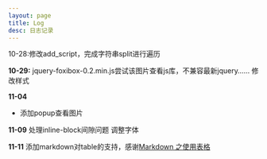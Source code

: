 ```yaml
---
layout: page
title: Log
desc: 日志记录
---
```


<script type="text/javascript">
	var begin = new Date();
	begin.setFullYear(2013);
	begin.setMonth(10);
	begin.setDay(20);
</script>

10-28:修改add_script，完成字符串split进行遍历


**10-29:**
 jquery-foxibox-0.2.min.js尝试该图片查看js库，不兼容最新jquery……
 修改样式

**11-04**
* 添加popup查看图片

**11-09**
 处理inline-block间隙问题
 调整字体

**11-11**
添加markdown对table的支持，感谢[Markdown 之使用表格](http://havee.me/internet/2013-10/use-table-with-redcarpet-and-markdown-in-jekyll.html)